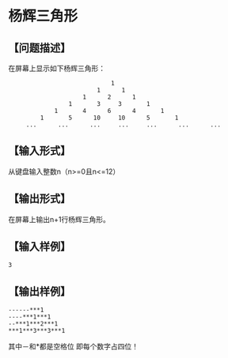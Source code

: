 # 杨辉三角形

## 【问题描述】

在屏幕上显示如下杨辉三角形：
```
                             1
                         1      1
                     1      2      1
                 1       3     3       1
             1       4      6      4       1
         1       5      10     10      5       1
     ...      ...      ...     ...     ...      ...      ...
```

## 【输入形式】

从键盘输入整数n（n>=0且n<=12）

## 【输出形式】

在屏幕上输出n+1行杨辉三角形。

## 【输入样例】

```
3
```

## 【输出样例】

```
------***1
----***1***1
--***1***2***1
***1***3***3***1
```

其中－和*都是空格位
即每个数字占四位！